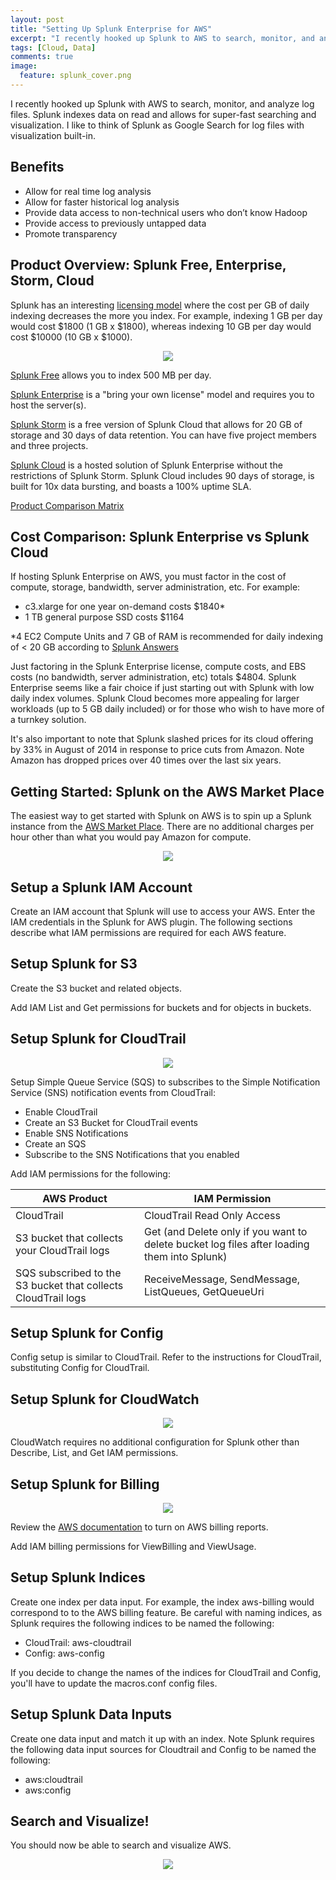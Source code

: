 ```yaml
---
layout: post
title: "Setting Up Splunk Enterprise for AWS"
excerpt: "I recently hooked up Splunk to AWS to search, monitor, and analyze log files.  Splunk indexes data on read, which then allows it to do super-fast searching and visualization."
tags: [Cloud, Data]
comments: true
image:
  feature: splunk_cover.png
---
```


I recently hooked up Splunk with AWS to search, monitor, and analyze log files. Splunk indexes data on read and allows for super-fast searching and visualization. I like to think of Splunk as Google Search for log files with visualization built-in.

## Benefits

* Allow for real time log analysis
* Allow for faster historical log analysis
* Provide data access to non-technical users who don’t know Hadoop
* Provide access to previously untapped data
* Promote transparency

## Product Overview: Splunk Free, Enterprise, Storm, Cloud

Splunk has an interesting [licensing model](http://www.splunk.com/view/pricing/SP-CAAADFV) where the cost per GB of daily indexing decreases the more you index.  For example, indexing 1 GB per day would cost $1800 (1 GB x $1800), whereas indexing 10 GB per day would cost $10000 (10 GB x $1000).

<p align="center">
  <img src="https://raw.githubusercontent.com/donnemartin/donnemartin.github.io/master/images/splunk_license.png">
</p>

[Splunk Free](http://docs.splunk.com/Documentation/Splunk/latest/Admin/MoreaboutSplunkFree) allows you to index 500 MB per day.

[Splunk Enterprise](http://www.splunk.com/view/cloud/SP-CAAAGE8#aws) is a "bring your own license" model and requires you to host the server(s).

[Splunk Storm](http://docs.splunk.com/Documentation/Storm/Storm/User/StormFreeFAQ) is a free version of Splunk Cloud that allows for 20 GB of storage and 30 days of data retention.  You can have five project members and three projects.

[Splunk Cloud](http://www.splunk.com/view/cloud/SP-CAAAG58) is a hosted solution of Splunk Enterprise without the restrictions of Splunk Storm.  Splunk Cloud includes 90 days of storage, is built for 10x data bursting, and boasts a 100% uptime SLA.

[Product Comparison Matrix](http://www.splunk.com/view/SP-CAAAE8W)

## Cost Comparison: Splunk Enterprise vs Splunk Cloud

If hosting Splunk Enterprise on AWS, you must factor in the cost of compute, storage, bandwidth, server administration, etc. For example:

* c3.xlarge for one year on-demand costs $1840*
* 1 TB general purpose SSD costs $1164

*4 EC2 Compute Units and 7 GB of RAM is recommended for daily indexing of < 20 GB according to [Splunk Answers](http://blogs.splunk.com/2012/03/07/splunk-and-aws-sizing-revisited/)

Just factoring in the Splunk Enterprise license, compute costs, and EBS costs (no bandwidth, server administration, etc) totals $4804.  Splunk Enterprise seems like a fair choice if just starting out with Splunk with low daily index volumes.  Splunk Cloud becomes more appealing for larger workloads (up to 5 GB daily included) or for those who wish to have more of a turnkey solution.

It's also important to note that Splunk slashed prices for its cloud offering by 33% in August of 2014 in response to price cuts from Amazon. Note Amazon has dropped prices over 40 times over the last six years.

## Getting Started: Splunk on the AWS Market Place

The easiest way to get started with Splunk on AWS is to spin up a Splunk instance from the [AWS Market Place](https://aws.amazon.com/marketplace).  There are no additional charges per hour other than what you would pay Amazon for compute.

<p align="center">
  <img src="https://raw.githubusercontent.com/donnemartin/donnemartin.github.io/master/images/splunk_market.png">
</p>

## Setup a Splunk IAM Account

Create an IAM account that Splunk will use to access your AWS.  Enter the IAM credentials in the Splunk for AWS plugin.  The following sections describe what IAM permissions are required for each AWS feature.

## Setup Splunk for S3

Create the S3 bucket and related objects.

Add IAM List and Get permissions for buckets and for objects in buckets.

## Setup Splunk for CloudTrail

<p align="center">
  <img src="https://raw.githubusercontent.com/donnemartin/donnemartin.github.io/master/images/splunk_cloudtrail.png">
</p>

Setup Simple Queue Service (SQS) to subscribes to the Simple Notification Service (SNS) notification events from CloudTrail:

* Enable CloudTrail
* Create an S3 Bucket for CloudTrail events
* Enable SNS Notifications
* Create an SQS
* Subscribe to the SNS Notifications that you enabled

Add IAM permissions for the following:

| AWS Product                                                   | IAM Permission                                                                              |
|---------------------------------------------------------------|---------------------------------------------------------------------------------------------|
| CloudTrail                                                    | CloudTrail Read Only Access                                                                 |
| S3 bucket that collects your CloudTrail logs                  | Get (and Delete only if you want to delete bucket log files after loading them into Splunk) |
| SQS subscribed to the S3 bucket that collects CloudTrail logs | ReceiveMessage, SendMessage, ListQueues, GetQueueUri                                        |

## Setup Splunk for Config

Config setup is similar to CloudTrail.  Refer to the instructions for CloudTrail, substituting Config for CloudTrail.

## Setup Splunk for CloudWatch

<p align="center">
  <img src="https://raw.githubusercontent.com/donnemartin/donnemartin.github.io/master/images/splunk_config.png">
</p>

CloudWatch requires no additional configuration for Splunk other than Describe, List, and Get IAM permissions.

## Setup Splunk for Billing

<p align="center">
  <img src="https://raw.githubusercontent.com/donnemartin/donnemartin.github.io/master/images/splunk_billing.png">
</p>

Review the [AWS documentation](http://docs.aws.amazon.com/awsaccountbilling/latest/aboutv2/detailed-billing-reports.html) to turn on AWS billing reports.

Add IAM billing permissions for ViewBilling and ViewUsage.

## Setup Splunk Indices

Create one index per data input.  For example, the index aws-billing would correspond to to the AWS billing feature.  Be careful with naming indices, as Splunk requires the following indices to be named the following:

* CloudTrail: aws-cloudtrail
* Config: aws-config

If you decide to change the names of the indices for CloudTrail and Config, you'll have to update the macros.conf config files.

## Setup Splunk Data Inputs

Create one data input and match it up with an index.  Note Splunk requires the following data input sources for Cloudtrail and Config to be named the following:

* aws:cloudtrail
* aws:config

## Search and Visualize!

You should now be able to search and visualize AWS.

<p align="center">
  <img src="https://raw.githubusercontent.com/donnemartin/donnemartin.github.io/master/images/splunk_viz.png">
</p>


